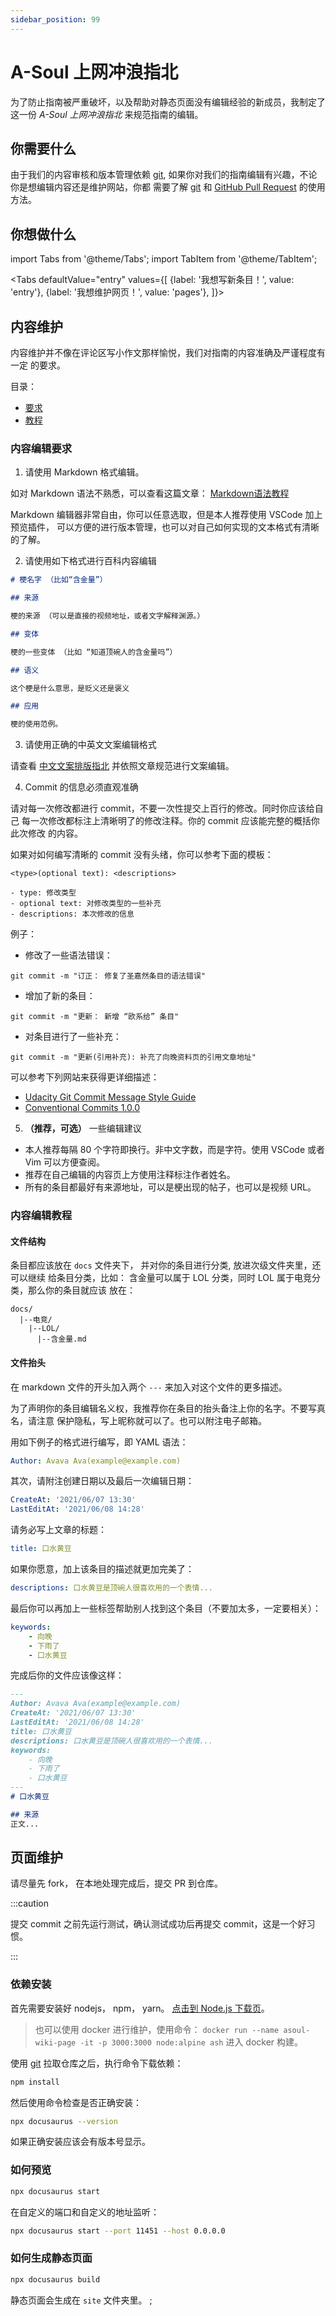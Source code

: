 ```yaml
---
sidebar_position: 99
---
```

# A-Soul 上网冲浪指北

为了防止指南被严重破坏，以及帮助对静态页面没有编辑经验的新成员，我制定了
这一份 _A-Soul 上网冲浪指北_ 来规范指南的编辑。

## 你需要什么

由于我们的内容审核和版本管理依赖 [git](https://git-scm.com/book/zh/v2), 
如果你对我们的指南编辑有兴趣，不论你是想编辑内容还是维护网站，你都
需要了解 [git](https://git-scm.com/book/zh/v2) 和
[GitHub Pull Request](https://docs.github.com/cn/github/collaborating-with-pull-requests/proposing-changes-to-your-work-with-pull-requests/creating-a-pull-request)
的使用方法。

## 你想做什么

import Tabs from '@theme/Tabs';
import TabItem from '@theme/TabItem';

<Tabs
  defaultValue="entry"
  values={[
    {label: '我想写新条目！', value: 'entry'},
    {label: '我想维护网页！', value: 'pages'},
  ]}>
  <TabItem value="entry">

## 内容维护

内容维护并不像在评论区写小作文那样愉悦，我们对指南的内容准确及严谨程度有一定
的要求。

目录：

- [要求](#内容编辑要求)
- [教程](#内容编辑教程)

### 内容编辑要求

1. 请使用 Markdown 格式编辑。

如对 Markdown 语法不熟悉，可以查看这篇文章： 
[Markdown语法教程](https://markdown.com.cn/intro.html#markdown-%E6%98%AF%E4%BB%80%E4%B9%88%EF%BC%9F)

Markdown 编辑器非常自由，你可以任意选取，但是本人推荐使用 VSCode 加上预览插件，
可以方便的进行版本管理，也可以对自己如何实现的文本格式有清晰的了解。

2. 请使用如下格式进行百科内容编辑

```markdown
# 梗名字 （比如“含金量”）

## 来源

梗的来源 （可以是直接的视频地址，或者文字解释渊源。）

## 变体

梗的一些变体 （比如 “知道顶碗人的含金量吗”）

## 语义

这个梗是什么意思，是贬义还是褒义

## 应用

梗的使用范例。
```

3. 请使用正确的中英文文案编辑格式

请查看 
[中文文案排版指北](https://github.com/mzlogin/chinese-copywriting-guidelines/blob/Simplified/README.md)
并依照文章规范进行文案编辑。

4. Commit 的信息必须直观准确

请对每一次修改都进行 commit，不要一次性提交上百行的修改。同时你应该给自己
每一次修改都标注上清晰明了的修改注释。你的 commit 应该能完整的概括你此次修改
的内容。

如果对如何编写清晰的 commit 没有头绪，你可以参考下面的模板：

```text
<type>(optional text): <descriptions>

- type: 修改类型
- optional text: 对修改类型的一些补充
- descriptions: 本次修改的信息
```

例子：

- 修改了一些语法错误：

```text
git commit -m "订正： 修复了圣嘉然条目的语法错误"
```

- 增加了新的条目：

```text
git commit -m "更新： 新增 “欧系给” 条目"
```

- 对条目进行了一些补充：

```text
git commit -m "更新(引用补充): 补充了向晚资料页的引用文章地址"
```

可以参考下列网站来获得更详细描述：

- [Udacity Git Commit Message Style Guide](https://udacity.github.io/git-styleguide/)
- [Conventional Commits 1.0.0](https://www.conventionalcommits.org/en/v1.0.0/)

5. **（推荐，可选）** 一些编辑建议

- 本人推荐每隔 80 个字符即换行。非中文字数，而是字符。使用 VSCode 
或者 Vim 可以方便查阅。
- 推荐在自己编辑的内容页上方使用注释标注作者姓名。
- 所有的条目都最好有来源地址，可以是梗出现的帖子，也可以是视频 URL。

### 内容编辑教程

#### 文件结构

条目都应该放在 `docs` 文件夹下， 并对你的条目进行分类, 放进次级文件夹里，还可以继续
给条目分类，比如： 含金量可以属于 LOL 分类，同时 LOL 属于电竞分类，那么你的条目就应该
放在：

```text
docs/
  |--电竞/
    |--LOL/
      |--含金量.md
```

#### 文件抬头

在 markdown 文件的开头加入两个 `---` 来加入对这个文件的更多描述。

为了声明你的条目编辑名义权，我推荐你在条目的抬头备注上你的名字。不要写真名，请注意
保护隐私，写上昵称就可以了。也可以附注电子邮箱。

用如下例子的格式进行编写，即 YAML 语法：

```yaml
Author: Avava Ava(example@example.com)
```

其次，请附注创建日期以及最后一次编辑日期：

```yaml
CreateAt: '2021/06/07 13:30'
LastEditAt: '2021/06/08 14:28'
```

请务必写上文章的标题：

```yaml
title: 口水黄豆
```

如果你愿意，加上该条目的描述就更加完美了：

```yaml
descriptions: 口水黄豆是顶碗人很喜欢用的一个表情...
```

最后你可以再加上一些标签帮助别人找到这个条目（不要加太多，一定要相关）：

```yaml
keywords:
	- 向晚
	- 下雨了
	- 口水黄豆
```

完成后你的文件应该像这样：

```markdown
---
Author: Avava Ava(example@example.com)
CreateAt: '2021/06/07 13:30'
LastEditAt: '2021/06/08 14:28'
title: 口水黄豆
descriptions: 口水黄豆是顶碗人很喜欢用的一个表情...
keywords:
	- 向晚
	- 下雨了
	- 口水黄豆
---
# 口水黄豆

## 来源
正文...
```
</TabItem>
<TabItem value="pages">

## 页面维护

请尽量先 fork， 在本地处理完成后，提交 PR 到仓库。

:::caution

提交 commit 之前先运行测试，确认测试成功后再提交 commit，这是一个好习惯。

:::

### 依赖安装

首先需要安装好 nodejs， npm， yarn。
[点击到 Node.js 下载页](https://nodejs.org/en/download/)。

> 也可以使用 docker 进行维护，使用命令： 
> `docker run --name asoul-wiki-page -it -p 3000:3000 node:alpine ash`
> 进入 docker 构建。

使用 [git](https://git-scm.com/book/zh/v2) 拉取仓库之后，执行命令下载依赖：

```bash
npm install
```

然后使用命令检查是否正确安装：

```bash
npx docusaurus --version
```

如果正确安装应该会有版本号显示。

### 如何预览

```bash
npx docusaurus start
```

在自定义的端口和自定义的地址监听：

```bash
npx docusaurus start --port 11451 --host 0.0.0.0
```

### 如何生成静态页面

```bash
npx docusaurus build
```

静态页面会生成在 `site` 文件夹里。
</TabItem>
</Tabs>;

